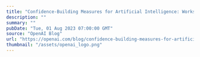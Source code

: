 ```yaml
---
title: "Confidence-Building Measures for Artificial Intelligence: Workshop proceedings"
description: ""
summary: ""
pubDate: "Tue, 01 Aug 2023 07:00:00 GMT"
source: "OpenAI Blog"
url: "https://openai.com/blog/confidence-building-measures-for-artificial-intelligence"
thumbnail: "/assets/openai_logo.png"
---
```


